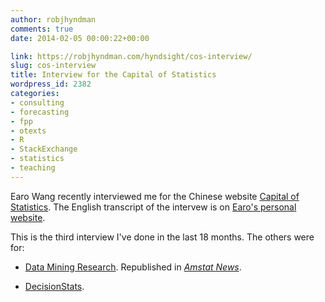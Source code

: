 ```yaml
---
author: robjhyndman
comments: true
date: 2014-02-05 00:00:22+00:00

link: https://robjhyndman.com/hyndsight/cos-interview/
slug: cos-interview
title: Interview for the Capital of Statistics
wordpress_id: 2382
categories:
- consulting
- forecasting
- fpp
- otexts
- R
- StackExchange
- statistics
- teaching
---
```


Earo Wang recently interviewed me for the Chinese website [Capital of Statistics](http://cos.name/2014/02/cos-interview-rob-j-hyndman/). The English transcript of the intervew is on [Earo's personal website](http://web.archive.org/web/20150413182455/http://earo.me/2014/01/interview-with-rob/).

This is the third interview I've done in the last 18 months. The others were for:




    
  * [Data Mining Research](http://www.dataminingblog.com/data-mining-interview-rob-hyndman/). Republished in [_Amstat News_](http://magazine.amstat.org/blog/2011/12/01/qasitedec11/).

    
  * [DecisionStats](http://www.decisionstats.com/interview-rob-j-hyndman-forecasting-expert-rstats/).




